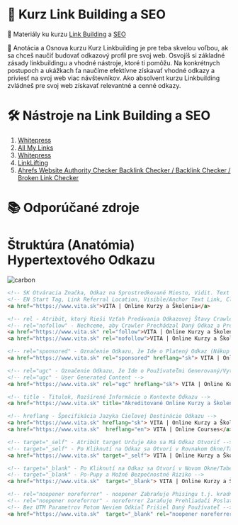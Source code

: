 # 🔗 Kurz Link Building a SEO
💼 Materiály ku kurzu [Link Building](https://www.it-academy.sk/kurz/linkbuilding-i-zaciatocnik/) a [SEO](https://www.it-academy.sk/kurz/zaklady-seo-optimalizacia-pre-vyhladavace-i/)

📑 Anotácia a Osnova kurzu
Kurz Linkbuilding je pre teba skvelou voľbou, ak sa chceš naučiť budovať odkazový profil pre svoj web. Osvojíš si základné zásady linkbuildingu a vhodné nástroje, ktoré ti pomôžu. Na konkrétnych postupoch a ukážkach ťa naučíme efektívne získavať vhodné odkazy a priviesť na svoj web viac návštevníkov. Ako absolvent kurzu Linkbuilding zvládneš pre svoj web získavať relevantné a cenné odkazy.

# 🛠️ Nástroje na Link Building a SEO
1. [Whitepress](https://www.whitepress.com)
2. [All My Links](https://allmylinks.com)
3. [Whitepress](https://www.whitepress.com)
4. [LinkLifting](https://linklifting.com/)
5. [Ahrefs Website Authority Checker Backlink Checker / Backlink Checker / Broken Link Checker](https://ahrefs.com/website-authority-checker)

# 📚 Odporúčané zdroje


# Štruktúra (Anatómia) Hypertextového Odkazu
![carbon](https://user-images.githubusercontent.com/24510943/215289258-9e4c33e2-55d3-4ee9-81ab-ceb97798063f.png)

```html
<!-- SK Otváracia Značka, Odkaz na Sprostredkované Miesto, Vidit. Text Odkazu, Uzatváracia Značka -->
<!-- EN Start Tag, Link Referral Location, Visible/Anchor Text Link, Close Tag -->
<a href="https://www.vita.sk">VITA | Online Kurzy a Školenia</a>

<!-- rel - Atribút, ktorý Rieši Vzťah Predávania Odkazovej Štavy Crawlerom -->
<!-- rel="nofollow" - Nechceme, aby Crawler Prechádzal Daný Odkaz a Prenášal Odkazovú Štavu -->
<a href="https://www.vita.sk" rel="follow">VITA | Online Kurzy a Školenia</a>
<a href="https://www.vita.sk" rel="nofollow">VITA | Online Kurzy a Školenia</a>

<!-- rel="sponsored" - Označenie Odkazu, že Ide o Platený Odkaz (Nákup Odkazu, Články, PR)-->
<a href="https://www.vita.sk" rel="sponsored" hreflang="sk"> VITA | Online Kurzy a Školenia</a>

<!-- rel="ugc" - Označenie Odkazu, že Ide o Používateľmi Generovaný/Vytvorený Odkaz. Napríklad Používatelia Tvoria a Píšu Obsah s Odkazmi v Komentároch -->
<!-- rel="ugc" - User Generated Content -->
<a href="https://www.vita.sk" rel="ugc" hreflang="sk"> VITA | Online Kurzy a Školenia</a>

<!-- title - Titulok, Rozšírené Informácie o Kontexte Odkazu -->
<a href="https://www.vita.sk" title="Akreditované Online Kurzy a Školenia">  VITA | Online Kurzy a Školenia</a>

<!-- hreflang - Špecifikácia Jazyka Cieľovej Destinácie Odkazu -->
<a href="https://www.vita.sk" hreflang="sk"> VITA | Online Kurzy a Školenia</a>
<a href="https://www.vita.sk"  hreflang="en"> VITA | Online Courses</a>

<!-- target="_self" - Atribút target Určuje Ako sa Má Odkaz Otvoriť -->
<!-- target="_self" - Po Kliknutí na Odkaz sa Otvorí v Rovnakom Okne/Tabe Prehliadača -->
<a href="https://www.vita.sk" target="_self"> VITA | Online Kurzy a Školenia</a>

<!-- target="_blank" - Po Kliknutí na Odkaz sa Otvorí v Novom Okne/Tabe Prehliadača -->
<!-- target="_blank" - Po-Pupy a Možné Bezpečnostné Riziko -->
<a href="https://www.vita.sk"  target="_blank"> VITA | Online Kurzy a Školenia</a>

<!-- rel="noopener noreferrer" - noopener Zabraňuje Phisingu t.j. kradnutiu Informácií zo Zdrojovej Stránky, pretože Zabraňuje Zneužitie JavaScript Funkcie window.opener -->
<!-- rel="noopener noreferrer" - noreferrer Zaraňuje Prehliadači Poslať Cieľovej Stránky Informácie o Stránke, Odkiaľ Prišiel Používateľ Pomocou HTTP Hlavičky -->
<!-- Bez UTM Parametrov Potom Neviem Odkiaľ Prišiel Daný Používateľ -->
<a href="https://www.vita.sk"  target="_blank" rel="noopener noreferrer">VITA | Online Kurzy a Školenia</a>
```
